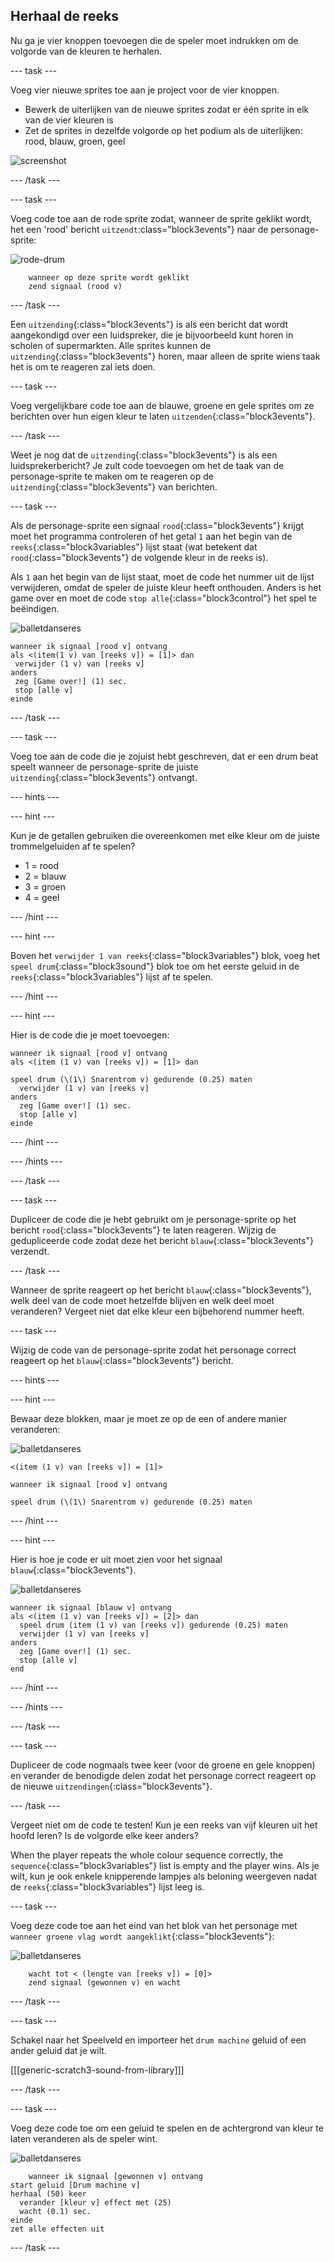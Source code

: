 ## Herhaal de reeks

Nu ga je vier knoppen toevoegen die de speler moet indrukken om de volgorde van de kleuren te herhalen.

\--- task \---

Voeg vier nieuwe sprites toe aan je project voor de vier knoppen.

+ Bewerk de uiterlijken van de nieuwe sprites zodat er één sprite in elk van de vier kleuren is
+ Zet de sprites in dezelfde volgorde op het podium als de uiterlijken: rood, blauw, groen, geel

![screenshot](images/colour-drums.png)

\--- /task \---

\--- task \---

Voeg code toe aan de rode sprite zodat, wanneer de sprite geklikt wordt, het een 'rood' bericht `uitzendt`:class="block3events"} naar de personage-sprite:

![rode-drum](images/red_drum.png)

```blocks3
    wanneer op deze sprite wordt geklikt
    zend signaal (rood v)
```

\--- /task \---

Een `uitzending`{:class="block3events"} is als een bericht dat wordt aangekondigd over een luidspreker, die je bijvoorbeeld kunt horen in scholen of supermarkten. Alle sprites kunnen de `uitzending`{:class="block3events"} horen, maar alleen de sprite wiens taak het is om te reageren zal iets doen.

\--- task \---

Voeg vergelijkbare code toe aan de blauwe, groene en gele sprites om ze berichten over hun eigen kleur te laten `uitzenden`{:class="block3events"}.

\--- /task \---

Weet je nog dat de `uitzending`{:class="block3events"} is als een luidsprekerbericht? Je zult code toevoegen om het de taak van de personage-sprite te maken om te reageren op de `uitzending`{:class="block3events"} van berichten.

\--- task \---

Als de personage-sprite een signaal `rood`{:class="block3events"} krijgt moet het programma controleren of het getal `1` aan het begin van de `reeks`{:class="block3variables"} lijst staat (wat betekent dat `rood`{:class="block3events"} de volgende kleur in de reeks is).

Als `1` aan het begin van de lijst staat, moet de code het nummer uit de lijst verwijderen, omdat de speler de juiste kleur heeft onthouden. Anders is het game over en moet de code `stop alle`{:class="block3control"} het spel te beëindigen.

![balletdanseres](images/ballerina.png)

```blocks3
wanneer ik signaal [rood v] ontvang
als <(item(1 v) van [reeks v]) = [1]> dan 
 verwijder (1 v) van [reeks v]
anders
 zeg [Game over!] (1) sec.
 stop [alle v]
einde
```

\--- /task \---

\--- task \---

Voeg toe aan de code die je zojuist hebt geschreven, dat er een drum beat speelt wanneer de personage-sprite de juiste `uitzending`{:class="block3events"} ontvangt.

\--- hints \---

\--- hint \---

Kun je de getallen gebruiken die overeenkomen met elke kleur om de juiste trommelgeluiden af te spelen?

+ 1 = rood
+ 2 = blauw
+ 3 = groen
+ 4 = geel

\--- /hint \---

\--- hint \---

Boven het `verwijder 1 van reeks`{:class="block3variables"} blok, voeg het `speel drum`{:class="block3sound"} blok toe om het eerste geluid in de `reeks`{:class="block3variables"} lijst af te spelen.

\--- /hint \---

\--- hint \---

Hier is de code die je moet toevoegen:

```blocks3
wanneer ik signaal [rood v] ontvang
als <(item (1 v) van [reeks v]) = [1]> dan

speel drum (\(1\) Snarentrom v) gedurende (0.25) maten
  verwijder (1 v) van [reeks v]
anders
  zeg [Game over!] (1) sec.
  stop [alle v]
einde
```

\--- /hint \---

\--- /hints \---

\--- /task \---

\--- task \---

Dupliceer de code die je hebt gebruikt om je personage-sprite op het bericht `rood`{:class="block3events"} te laten reageren. Wijzig de gedupliceerde code zodat deze het bericht `blauw`{:class="block3events"} verzendt.

\--- /task \---

Wanneer de sprite reageert op het bericht `blauw`{:class="block3events"}, welk deel van de code moet hetzelfde blijven en welk deel moet veranderen? Vergeet niet dat elke kleur een bijbehorend nummer heeft.

\--- task \---

Wijzig de code van de personage-sprite zodat het personage correct reageert op het `blauw`{:class="block3events"} bericht.

\--- hints \---

\--- hint \---

Bewaar deze blokken, maar je moet ze op de een of andere manier veranderen:

![balletdanseres](images/ballerina.png)

```blocks3
<(item (1 v) van [reeks v]) = [1]>

wanneer ik signaal [rood v] ontvang

speel drum (\(1\) Snarentrom v) gedurende (0.25) maten
```

\--- /hint \---

\--- hint \---

Hier is hoe je code er uit moet zien voor het signaal `blauw`{:class="block3events"}.

![balletdanseres](images/ballerina.png)

```blocks3
wanneer ik signaal [blauw v] ontvang
als <(item (1 v) van [reeks v]) = [2]> dan 
  speel drum (item (1 v) van [reeks v]) gedurende (0.25) maten
  verwijder (1 v) van [reeks v]
anders
  zeg [Game over!] (1) sec.
  stop [alle v]
end
```

\--- /hint \---

\--- /hints \---

\--- /task \---

\--- task \---

Dupliceer de code nogmaals twee keer (voor de groene en gele knoppen) en verander de benodigde delen zodat het personage correct reageert op de nieuwe `uitzendingen`{:class="block3events"}.

\--- /task \---

Vergeet niet om de code te testen! Kun je een reeks van vijf kleuren uit het hoofd leren? Is de volgorde elke keer anders?

When the player repeats the whole colour sequence correctly, the `sequence`{:class="block3variables"} list is empty and the player wins. Als je wilt, kun je ook enkele knipperende lampjes als beloning weergeven nadat de `reeks`{:class="block3variables"} lijst leeg is.

\--- task \---

Voeg deze code toe aan het eind van het blok van het personage met ` wanneer groene vlag wordt aangeklikt`{:class="block3events"}:

![balletdanseres](images/ballerina.png)

```blocks3
    wacht tot < (lengte van [reeks v]) = [0]>
    zend signaal (gewonnen v) en wacht
```

\--- /task \---

\--- task \---

Schakel naar het Speelveld en importeer het `drum machine` geluid of een ander geluid dat je wilt.

[[[generic-scratch3-sound-from-library]]]

\--- /task \---

\--- task \---

Voeg deze code toe om een geluid te spelen en de achtergrond van kleur te laten veranderen als de speler wint.

![balletdanseres](images/stage.png)

```blocks3
    wanneer ik signaal [gewonnen v] ontvang
start geluid [Drum machine v]
herhaal (50) keer 
  verander [kleur v] effect met (25)
  wacht (0.1) sec.
einde
zet alle effecten uit
```

\--- /task \---